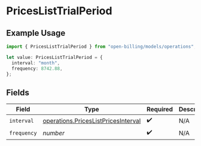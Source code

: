 # PricesListTrialPeriod

## Example Usage

```typescript
import { PricesListTrialPeriod } from "open-billing/models/operations";

let value: PricesListTrialPeriod = {
  interval: "month",
  frequency: 8742.88,
};
```

## Fields

| Field                                                                                      | Type                                                                                       | Required                                                                                   | Description                                                                                |
| ------------------------------------------------------------------------------------------ | ------------------------------------------------------------------------------------------ | ------------------------------------------------------------------------------------------ | ------------------------------------------------------------------------------------------ |
| `interval`                                                                                 | [operations.PricesListPricesInterval](../../models/operations/priceslistpricesinterval.md) | :heavy_check_mark:                                                                         | N/A                                                                                        |
| `frequency`                                                                                | *number*                                                                                   | :heavy_check_mark:                                                                         | N/A                                                                                        |